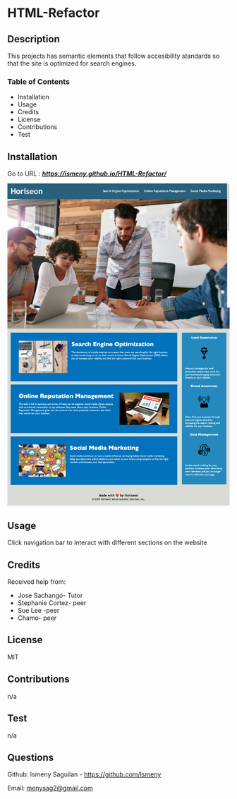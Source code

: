# HTML-Refactor

## Description
This projects has semantic elements  that follow accesibility standards so that the site is optimized for search engines. 


### Table of Contents 
* Installation
* Usage
* Credits
* License
* Contributions
* Test

## Installation
Go to URL : ***https://ismeny.github.io/HTML-Refactor/***

![Screenshot](screen-shot.png)

## Usage
Click navigation bar to interact with different sections on the website
## Credits
Received help from:
* Jose Sachango- Tutor
* Stephanie Cortez- peer
* Sue Lee -peer
* Chamo- peer
## License
MIT

## Contributions
n/a
## Test
n/a
## Questions
Github: Ismeny Saguilan - https://github.com/Ismeny 



Email: menysag2@gmail.com



